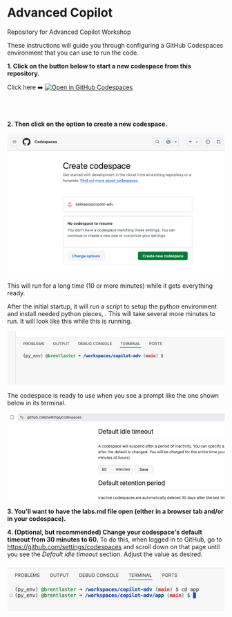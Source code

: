 # Advanced Copilot
Repository for Advanced Copilot Workshop 

These instructions will guide you through configuring a GitHub Codespaces environment that you can use to run the code. 

**1. Click on the button below to start a new codespace from this repository.**

Click here ➡️  [![Open in GitHub Codespaces](https://github.com/codespaces/badge.svg)](https://codespaces.new/skillrepos/copilot-adv?quickstart=1)

<br><br>

**2. Then click on the option to create a new codespace.**

![Creating new codespace from button](./images/ac1.png?raw=true "Creating new codespace from button")

This will run for a long time (10 or more minutes) while it gets everything ready.

After the initial startup, it will run a script to setup the python environment and install needed python pieces, . This will take several more minutes to run. It will look like this while this is running.

![Final prep](./images/ac2.png?raw=true "Final prep")

The codespace is ready to use when you see a prompt like the one shown below in its terminal.

![Ready to use](./images/ac3.png?raw=true "Ready to use")

**3. You'll want to have the labs.md file open (either in a browser tab and/or in your codespace).**

**4. (Optional, but recommended) Change your codespace's default timeout from 30 minutes to 60.**
To do this, when logged in to GitHub, go to https://github.com/settings/codespaces and scroll down on that page until you see the *Default idle timeout* section. Adjust the value as desired.

![Changing codespace idle timeout value](./images/ac4.png?raw=true "Changing codespace idle timeout value")

